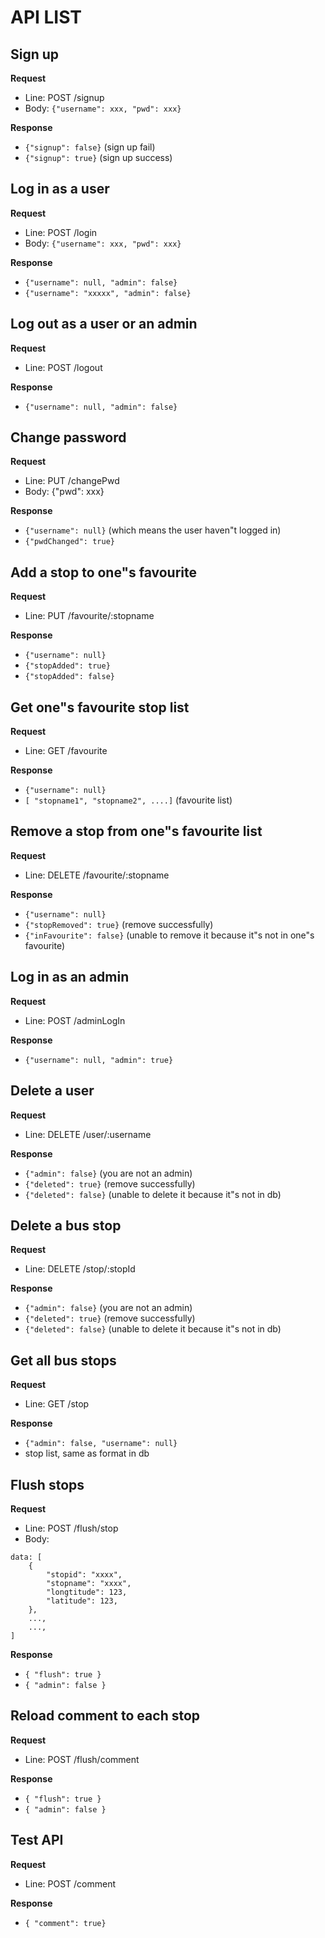 # API LIST

## Sign up
__Request__
* Line: POST /signup
* Body: ``` {"username": xxx, "pwd": xxx} ```

__Response__
* ``` {"signup": false} ``` (sign up fail)
* ``` {"signup": true} ``` (sign up success)

## Log in as a user
__Request__
* Line: POST /login
* Body: ``` {"username": xxx, "pwd": xxx} ```

__Response__
* ``` {"username": null, "admin": false} ```
* ``` {"username": "xxxxx", "admin": false} ```

## Log out as a user or an admin
__Request__
* Line: POST /logout

__Response__
* ``` {"username": null, "admin": false} ```

## Change password
__Request__
* Line: PUT /changePwd
* Body: {"pwd": xxx}

__Response__
* ``` {"username": null} ``` (which means the user haven"t logged in)
* ``` {"pwdChanged": true} ```

## Add a stop to one"s favourite
__Request__
* Line: PUT /favourite/:stopname

__Response__
* ``` {"username": null} ```
* ``` {"stopAdded": true} ```
* ``` {"stopAdded": false} ```

## Get one"s favourite stop list
__Request__
* Line: GET /favourite

__Response__
* ``` {"username": null} ```
* ``` [ "stopname1", "stopname2", ....] ``` (favourite list)

## Remove a stop from one"s favourite list
__Request__
* Line: DELETE /favourite/:stopname

__Response__
* ``` {"username": null} ```
* ``` {"stopRemoved": true} ``` (remove successfully)
* ``` {"inFavourite": false} ``` (unable to remove it because it"s not in one"s favourite)

## Log in as an admin
__Request__
* Line: POST /adminLogIn

__Response__
* ``` {"username": null, "admin": true} ```

## Delete a user
__Request__
* Line: DELETE /user/:username

__Response__
* ``` {"admin": false} ``` (you are not an admin)
* ``` {"deleted": true} ``` (remove successfully)
* ``` {"deleted": false} ``` (unable to delete it because it"s not in db)

## Delete a bus stop
__Request__
* Line: DELETE /stop/:stopId

__Response__
* ``` {"admin": false} ``` (you are not an admin)
* ``` {"deleted": true} ``` (remove successfully)
* ``` {"deleted": false} ``` (unable to delete it because it"s not in db)

## Get all bus stops
__Request__
* Line: GET /stop

__Response__
* ``` {"admin": false, "username": null} ```
* stop list, same as format in db


## Flush stops
__Request__
* Line: POST /flush/stop
* Body: 
```Js
data: [
    {
        "stopid": "xxxx",
        "stopname": "xxxx",
        "longtitude": 123,
        "latitude": 123,
    },
    ...,
    ...,
]
```

__Response__
* ``` { "flush": true } ```
* ``` { "admin": false } ```

## Reload comment to each stop
__Request__
* Line: POST /flush/comment

__Response__
* ``` { "flush": true } ```
* ``` { "admin": false } ```

## Test API
__Request__
* Line: POST /comment

__Response__
* ``` { "comment": true} ```



